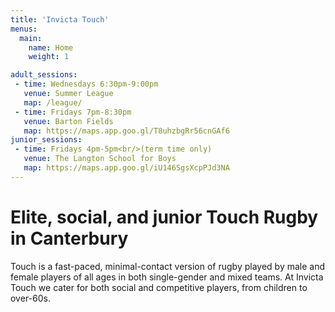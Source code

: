 ```yaml
---
title: 'Invicta Touch'
menus:
  main:
    name: Home
    weight: 1

adult_sessions:
 - time: Wednesdays 6:30pm-9:00pm
   venue: Summer League
   map: /league/
 - time: Fridays 7pm-8:30pm
   venue: Barton Fields
   map: https://maps.app.goo.gl/T8uhzbgRr56cnGAf6
junior_sessions:
 - time: Fridays 4pm-5pm<br/>(term time only)
   venue: The Langton School for Boys
   map: https://maps.app.goo.gl/iU146SgsXcpPJd3NA
---
```


# Elite, social, and junior Touch Rugby in Canterbury

Touch is a fast-paced, minimal-contact version of rugby played by male and female players of
all ages in both single-gender and mixed teams.
At Invicta Touch we cater for both social and competitive players, from children to
over-60s.

